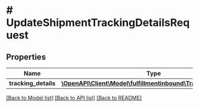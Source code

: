 # # UpdateShipmentTrackingDetailsRequest

## Properties

Name | Type | Description | Notes
------------ | ------------- | ------------- | -------------
**tracking_details** | [**\OpenAPI\Client\Model\fulfillmentinbound\TrackingDetailsInput**](TrackingDetailsInput.md) |  |

[[Back to Model list]](../../README.md#models) [[Back to API list]](../../README.md#endpoints) [[Back to README]](../../README.md)
